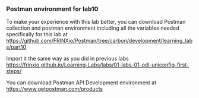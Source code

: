 ### Postman environment for lab10

To make your experience with this lab better, you can download Postman collection and postman environment including all the variables needed specifically for this lab at  <https://github.com/FRINXio/Postman/tree/carbon/development/learning_labs/part10>

Import it the same way as you did in previous labs <https://frinxio.github.io/Learning-Labs/labs/01-labs-01-odl-uniconfig-first-steps/>

You can download Postman API Development environment at <https://www.getpostman.com/products>
